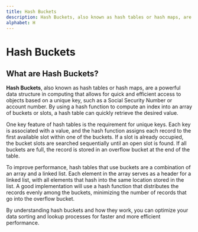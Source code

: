 ```yaml
---
title: Hash Buckets
description: Hash Buckets, also known as hash tables or hash maps, are a powerful data structure in computing that allows for quick and efficient access to objects based on a unique key, such as a Social Security Number or account number.
alphabet: H
---
```


# Hash Buckets

## What are Hash Buckets?

**Hash Buckets**, also known as hash tables or hash maps, are a powerful data structure in computing that allows for quick and efficient access to objects based on a unique key, such as a Social Security Number or account number. By using a hash function to compute an index into an array of buckets or slots, a hash table can quickly retrieve the desired value.

One key feature of hash tables is the requirement for unique keys. Each key is associated with a value, and the hash function assigns each record to the first available slot within one of the buckets. If a slot is already occupied, the bucket slots are searched sequentially until an open slot is found. If all buckets are full, the record is stored in an overflow bucket at the end of the table.

To improve performance, hash tables that use buckets are a combination of an array and a linked list. Each element in the array serves as a header for a linked list, with all elements that hash into the same location stored in the list. A good implementation will use a hash function that distributes the records evenly among the buckets, minimizing the number of records that go into the overflow bucket.

By understanding hash buckets and how they work, you can optimize your data sorting and lookup processes for faster and more efficient performance.
